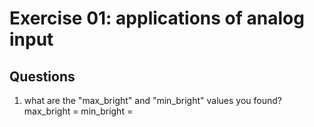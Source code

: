 # Exercise 01: applications of analog input
## Questions
1. what are the "max_bright" and "min_bright" values you found?
max_bright = 
min_bright = 
